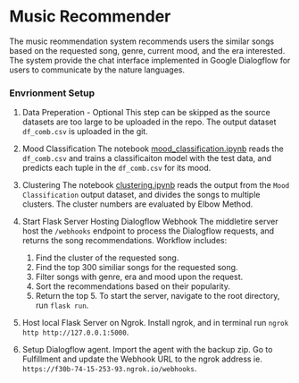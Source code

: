 # Music Recommender
The music reommendation system recommends users the similar songs based on the requested song, genre, current mood, and the era interested.
The system provide the chat interface implemented in Google Dialogflow for users to communicate by the nature languages.

### Envrionment Setup
1. Data Preperation - Optional
This step can be skipped as the source datasets are too large to be uploaded in the repo. The output dataset `df_comb.csv` is uploaded in the git.

2. Mood Classification
The notebook [mood_classification.ipynb](https://github.com/liaohaozhi/dti-music-recommender/blob/main/mood_classification.ipynb) reads the `df_comb.csv` and trains a classificaiton model with the test data, and predicts each tuple in the `df_comb.csv` for its mood.

3. Clustering
The notebook [clustering.ipynb](https://github.com/liaohaozhi/dti-music-recommender/blob/main/clustering.ipynb) reads the output from the `Mood Classification` output dataset, and divides the songs to multiple clusters. The cluster numbers are evaluated by Elbow Method.

4. Start Flask Server Hosting Dialogflow Webhook
The middletire server host the `/webhooks` endpoint to process the Dialogflow requests, and returns the song recommendations. Workflow includes:
   1. Find the cluster of the requested song.
   2. Find the top 300 similiar songs for the requested song.
   3. Filter songs with genre, era and mood upon the request.
   4. Sort the recommendations based on their popularity.
   5. Return the top 5. 
To start the server, navigate to the root directory, run `flask run`.

5. Host local Flask Server on Ngrok.
Install ngrok, and in terminal run `ngrok http http://127.0.0.1:5000`.

6. Setup Dialogflow agent.
Import the agent with the backup zip. Go to Fulfillment and update the Webhook URL to the ngrok address ie. `https://f30b-74-15-253-93.ngrok.io/webhooks`.